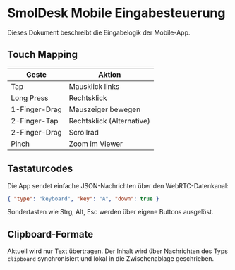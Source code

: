 # SmolDesk Mobile Eingabesteuerung

Dieses Dokument beschreibt die Eingabelogik der Mobile-App.

## Touch Mapping

| Geste | Aktion |
|-------|-------|
| Tap | Mausklick links |
| Long Press | Rechtsklick |
| 1-Finger-Drag | Mauszeiger bewegen |
| 2-Finger-Tap | Rechtsklick (Alternative) |
| 2-Finger-Drag | Scrollrad |
| Pinch | Zoom im Viewer |

## Tastaturcodes

Die App sendet einfache JSON-Nachrichten über den WebRTC-Datenkanal:

```json
{ "type": "keyboard", "key": "A", "down": true }
```

Sondertasten wie Strg, Alt, Esc werden über eigene Buttons ausgelöst.

## Clipboard-Formate

Aktuell wird nur Text übertragen. Der Inhalt wird über Nachrichten des Typs
`clipboard` synchronisiert und lokal in die Zwischenablage geschrieben.
